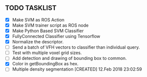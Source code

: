 ## TODO TASKLIST
- [x]   Make SVM as ROS Action
- [x]   Make SVM trainer script as ROS node
- [X]   Make Python Based SVM Classifier
- [X]   FullyConnected Classifier using Tensorflow
- [x]   Normalize the descriptor.
- [ ]   Send a batch of VFH vectors to classifier than individual query.
- [ ]   Test with multiple voxel grid sizes.
- [ ]   Add detection and drawing of bounding box to common.
- [X]   Color in getBoundingBox as hex.
- [ ] Multiple density segmentation [CREATED] 12.Feb 2018 23:02:59
